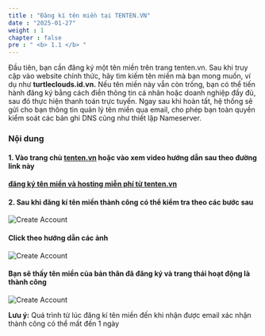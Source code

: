 ```yaml
---
title : "Đăng kí tên miền tại TENTEN.VN"
date : "2025-01-27"
weight : 1
chapter : false
pre : " <b> 1.1 </b> "
---
```

 Đầu tiên, bạn cần đăng ký một tên miền trên trang tenten.vn. Sau khi truy cập vào website chính thức, hãy tìm kiếm tên miền mà bạn mong muốn, ví dụ như **turtleclouds.id.vn.** Nếu tên miền này vẫn còn trống, bạn có thể tiến hành đăng ký bằng cách điền thông tin cá nhân hoặc doanh nghiệp đầy đủ, sau đó thực hiện thanh toán trực tuyến. Ngay sau khi hoàn tất, hệ thống sẽ gửi cho bạn thông tin quản lý tên miền qua email, cho phép bạn toàn quyền kiểm soát các bản ghi DNS cũng như thiết lập Nameserver.

 ### Nội dung 


#### 1. Vào trang chủ [tenten.vn](https://tenten.vn/vi) hoặc vào xem video  hướng  dẫn sau theo đường link này
####  [đăng ký tên miền và hosting miễn phí từ tenten.vn](https://www.youtube.com/watch?v=nyTJv13Z8xk)  

#### 2. Sau khi đăng kí tên miền thành công có thể kiểm tra theo các bước sau



![Create Account](/images/1.1/1.png?featherlight=false&width=90pc)


#### Click theo hướng dẫn các ảnh

![Create Account](/images/1.1/2.png?featherlight=false&width=90pc)

#### Bạn sẽ thấy tên miền của bản thân đã đăng ký và trang thái hoạt động là thành công 

![Create Account](/images/1.1/3.png?featherlight=false&width=90pc)


**Lưu ý:** Quá trình từ lúc đăng kí tên miền  đến khi nhận được email xác nhận thành công  có thể mất đến 1 ngày

